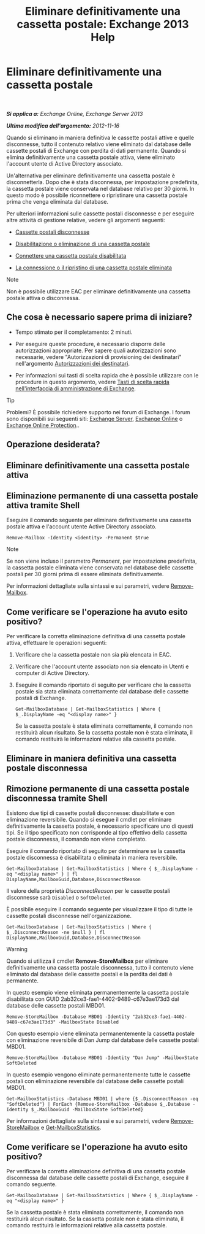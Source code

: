 ﻿---
title: 'Eliminare definitivamente una cassetta postale: Exchange 2013 Help'
TOCTitle: Eliminare definitivamente una cassetta postale
ms:assetid: df35765a-0bef-4561-9846-d91d69c0269c
ms:mtpsurl: https://technet.microsoft.com/it-it/library/JJ863440(v=EXCHG.150)
ms:contentKeyID: 50555703
ms.date: 01/04/2018
mtps_version: v=EXCHG.150
ms.translationtype: HT
---

# Eliminare definitivamente una cassetta postale

 

_**Si applica a:** Exchange Online, Exchange Server 2013_

_**Ultima modifica dell'argomento:** 2012-11-16_

Quando si eliminano in maniera definitiva le cassette postali attive e quelle disconnesse, tutto il contenuto relativo viene eliminato dal database delle cassette postali di Exchange con perdita di dati permanente. Quando si elimina definitivamente una cassetta postale attiva, viene eliminato l'account utente di Active Directory associato.

Un'alternativa per eliminare definitivamente una cassetta postale è disconnetterla. Dopo che è stata disconnessa, per impostazione predefinita, la cassetta postale viene conservata nel database relativo per 30 giorni. In questo modo è possibile riconnettere o ripristinare una cassetta postale prima che venga eliminata dal database.

Per ulteriori informazioni sulle cassette postali disconnesse e per eseguire altre attività di gestione relative, vedere gli argomenti seguenti:

  - [Cassette postali disconnesse](disconnected-mailboxes-exchange-2013-help.md)

  - [Disabilitazione o eliminazione di una cassetta postale](disable-or-delete-a-mailbox-exchange-2013-help.md)

  - [Connettere una cassetta postale disabilitata](connect-a-disabled-mailbox-exchange-2013-help.md)

  - [La connessione o il ripristino di una cassetta postale eliminata](connect-or-restore-a-deleted-mailbox-exchange-2013-help.md)


> [!NOTE]
> Non è possibile utilizzare EAC per eliminare definitivamente una cassetta postale attiva o disconnessa.



## Che cosa è necessario sapere prima di iniziare?

  - Tempo stimato per il completamento: 2 minuti.

  - Per eseguire queste procedure, è necessario disporre delle autorizzazioni appropriate. Per sapere quali autorizzazioni sono necessarie, vedere "Autorizzazioni di provisioning dei destinatari" nell'argomento [Autorizzazioni dei destinatari](recipients-permissions-exchange-2013-help.md).

  - Per informazioni sui tasti di scelta rapida che è possibile utilizzare con le procedure in questo argomento, vedere [Tasti di scelta rapida nell'interfaccia di amministrazione di Exchange](keyboard-shortcuts-in-the-exchange-admin-center-exchange-online-protection-help.md).


> [!TIP]
> Problemi? È possibile richiedere supporto nei forum di Exchange. I forum sono disponibili sui seguenti siti: <A href="https://go.microsoft.com/fwlink/p/?linkid=60612">Exchange Server</A>, <A href="https://go.microsoft.com/fwlink/p/?linkid=267542">Exchange Online</A> o <A href="https://go.microsoft.com/fwlink/p/?linkid=285351">Exchange Online Protection</A>..



## Operazione desiderata?

## Eliminare definitivamente una cassetta postale attiva

## Eliminazione permanente di una cassetta postale attiva tramite Shell

Eseguire il comando seguente per eliminare definitivamente una cassetta postale attiva e l'account utente Active Directory associato.

    Remove-Mailbox -Identity <identity> -Permanent $true


> [!NOTE]
> Se non viene incluso il parametro <EM>Permanent</EM>, per impostazione predefinita, la cassetta postale eliminata viene conservata nel database delle cassette postali per 30 giorni prima di essere eliminata definitivamente.



Per informazioni dettagliate sulla sintassi e sui parametri, vedere [Remove-Mailbox](https://technet.microsoft.com/it-it/library/aa995948\(v=exchg.150\)).

## Come verificare se l'operazione ha avuto esito positivo?

Per verificare la corretta eliminazione definitiva di una cassetta postale attiva, effettuare le operazioni seguenti:

1.  Verificare che la cassetta postale non sia più elencata in EAC.

2.  Verificare che l'account utente associato non sia elencato in Utenti e computer di Active Directory.

3.  Eseguire il comando riportato di seguito per verificare che la cassetta postale sia stata eliminata correttamente dal database delle cassette postali di Exchange.
    
        Get-MailboxDatabase | Get-MailboxStatistics | Where { $_.DisplayName -eq "<display name>" }
    
    Se la cassetta postale è stata eliminata correttamente, il comando non restituirà alcun risultato. Se la cassetta postale non è stata eliminata, il comando restituirà le informazioni relative alla cassetta postale.

## Eliminare in maniera definitiva una cassetta postale disconnessa

## Rimozione permanente di una cassetta postale disconnessa tramite Shell

Esistono due tipi di cassette postali disconnesse: disabilitate e con eliminazione reversibile. Quando si esegue il cmdlet per eliminare definitivamente la cassetta postale, è necessario specificare uno di questi tipi. Se il tipo specificato non corrisponde al tipo effettivo della cassetta postale disconnessa, il comando non viene completato.

Eseguire il comando riportato di seguito per determinare se la cassetta postale disconnessa è disabilitata o eliminata in maniera reversibile.

    Get-MailboxDatabase | Get-MailboxStatistics | Where { $_.DisplayName -eq "<display name>" } | fl DisplayName,MailboxGuid,Database,DisconnectReason

Il valore della proprietà *DisconnectReason* per le cassette postali disconnesse sarà `Disabled` o `SoftDeleted`.

È possibile eseguire il comando seguente per visualizzare il tipo di tutte le cassette postali disconnesse nell'organizzazione.

    Get-MailboxDatabase | Get-MailboxStatistics | Where { $_.DisconnectReason -ne $null } | fl DisplayName,MailboxGuid,Database,DisconnectReason


> [!WARNING]
> Quando si utilizza il cmdlet <STRONG>Remove-StoreMailbox</STRONG> per eliminare definitivamente una cassetta postale disconnessa, tutto il contenuto viene eliminato dal database delle cassette postali e la perdita dei dati è permanente.



In questo esempio viene eliminata permanentemente la cassetta postale disabilitata con GUID 2ab32ce3-fae1-4402-9489-c67e3ae173d3 dal database delle cassette postali MBD01.

    Remove-StoreMailbox -Database MBD01 -Identity "2ab32ce3-fae1-4402-9489-c67e3ae173d3" -MailboxState Disabled

Con questo esempio viene eliminata permanentemente la cassetta postale con eliminazione reversibile di Dan Jump dal database delle cassette postali MBD01.

    Remove-StoreMailbox -Database MBD01 -Identity "Dan Jump" -MailboxState SoftDeleted

In questo esempio vengono eliminate permanentemente tutte le cassette postali con eliminazione reversibile dal database delle cassette postali MBD01.

    Get-MailboxStatistics -Database MBD01 | where {$_.DisconnectReason -eq "SoftDeleted"} | ForEach {Remove-StoreMailbox -Database $_.Database -Identity $_.MailboxGuid -MailboxState SoftDeleted}

Per informazioni dettagliate sulla sintassi e sui parametri, vedere [Remove-StoreMailbox](https://technet.microsoft.com/it-it/library/ff829913\(v=exchg.150\)) e [Get-MailboxStatistics](https://technet.microsoft.com/it-it/library/bb124612\(v=exchg.150\)).

## Come verificare se l'operazione ha avuto esito positivo?

Per verificare la corretta eliminazione definitiva di una cassetta postale disconnessa dal database delle cassette postali di Exchange, eseguire il comando seguente.

    Get-MailboxDatabase | Get-MailboxStatistics | Where { $_.DisplayName -eq "<display name>" }

Se la cassetta postale è stata eliminata correttamente, il comando non restituirà alcun risultato. Se la cassetta postale non è stata eliminata, il comando restituirà le informazioni relative alla cassetta postale.

